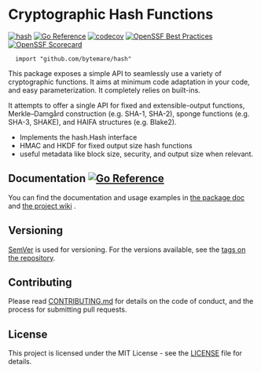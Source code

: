# Cryptographic Hash Functions
[![hash](https://github.com/bytemare/hash/actions/workflows/ci.yml/badge.svg)](https://github.com/bytemare/hash/actions/workflows/ci.yml)
[![Go Reference](https://pkg.go.dev/badge/github.com/bytemare/hash.svg)](https://pkg.go.dev/github.com/bytemare/hash)
[![codecov](https://codecov.io/gh/bytemare/hash/branch/main/graph/badge.svg?token=5bQfB0OctA)](https://codecov.io/gh/bytemare/hash)
[![OpenSSF Best Practices](https://www.bestpractices.dev/projects/8781/badge)](https://www.bestpractices.dev/projects/8781)
[![OpenSSF Scorecard](https://api.securityscorecards.dev/projects/github.com/bytemare/hash/badge)](https://securityscorecards.dev/viewer/?uri=github.com/bytemare/hash)


```
  import "github.com/bytemare/hash"
```

This package exposes a simple API to seamlessly use a variety of cryptographic functions. It aims at minimum code
adaptation in your code, and easy parameterization. It completely relies on built-ins.

It attempts to offer a single API for fixed and extensible-output functions,
Merkle–Damgård construction (e.g. SHA-1, SHA-2), sponge functions (e.g. SHA-3, SHAKE), and HAIFA structures (e.g. Blake2).

- Implements the hash.Hash interface
- HMAC and HKDF for fixed output size hash functions
- useful metadata like block size, security, and output size when relevant.

## Documentation [![Go Reference](https://pkg.go.dev/badge/github.com/bytemare/hash.svg)](https://pkg.go.dev/github.com/bytemare/hash)

You can find the documentation and usage examples in [the package doc](https://pkg.go.dev/github.com/bytemare/hash) and [the project wiki](https://github.com/bytemare/hash/wiki) .

## Versioning

[SemVer](http://semver.org) is used for versioning. For the versions available, see the [tags on the repository](https://github.com/bytemare/hash/tags).


## Contributing

Please read [CONTRIBUTING.md](.github/CONTRIBUTING.md) for details on the code of conduct, and the process for submitting pull requests.

## License

This project is licensed under the MIT License - see the [LICENSE](LICENSE) file for details.
